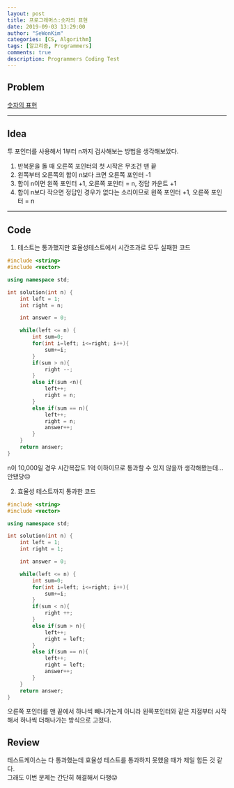 ```yaml
---
layout: post
title: 프로그래머스:숫자의 표현
date: 2019-09-03 13:29:00
author: "SeWonKim"
categories: [CS, Algorithm]
tags: [알고리즘, Programmers]
comments: true
description: Programmers Coding Test
---
```


## Problem

[숫자의 표현](https://programmers.co.kr/learn/courses/30/lessons/12924)

---

## Idea

투 포인터를 사용해서 1부터 n까지 검사해보는 방법을 생각해보았다.

1. 반복문을 돌 때 오른쪽 포인터의 첫 시작은 무조건 맨 끝
2. 왼쪽부터 오른쪽의 합이 n보다 크면 오른쪽 포인터 -1
3. 합이 n이면 왼쪽 포인터 +1, 오른쪽 포인터 = n, 정답 카운트 +1
4. 합이 n보다 작으면 정답인 경우가 없다는 소리이므로 왼쪽 포인터 +1, 오른쪽 포인터 = n

---

## Code

1. 테스트는 통과했지만 효율성테스트에서 시간초과로 모두 실패한 코드

```cpp
#include <string>
#include <vector>

using namespace std;

int solution(int n) {
    int left = 1;
    int right = n;

    int answer = 0;

    while(left <= n) {
        int sum=0;
        for(int i=left; i<=right; i++){
            sum+=i;
        }
        if(sum > n){
            right --;
        }
        else if(sum <n){
            left++;
            right = n;
        }
        else if(sum == n){
            left++;
            right = n;
            answer++;
        }
    }
    return answer;
}
```

n이 10,000일 경우 시간복잡도 1억 이하이므로 통과할 수 있지 않을까 생각해봤는데... 안됐당😔

2. 효율성 테스트까지 통과한 코드

```cpp
#include <string>
#include <vector>

using namespace std;

int solution(int n) {
    int left = 1;
    int right = 1;

    int answer = 0;

    while(left <= n) {
        int sum=0;
        for(int i=left; i<=right; i++){
            sum+=i;
        }
        if(sum < n){
            right ++;
        }
        else if(sum > n){
            left++;
            right = left;
        }
        else if(sum == n){
            left++;
            right = left;
            answer++;
        }
    }
    return answer;
}
```

오른쪽 포인터를 맨 끝에서 하나씩 빼나가는게 아니라 왼쪽포인터와 같은 지점부터 시작해서 하나씩 더해나가는 방식으로 고쳤다.

## Review

테스트케이스는 다 통과했는데 효율성 테스트를 통과하지 못했을 때가 제일 힘든 것 같다.  
그래도 이번 문제는 간단히 해결해서 다행😛
